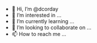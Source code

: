 - 👋 Hi, I’m @dcorday
- 👀 I’m interested in ...
- 🌱 I’m currently learning ...
- 💞️ I’m looking to collaborate on ...
- 📫 How to reach me ...

<!---
dcorday/dcorday is a ✨ special ✨ repository because its `README.md` (this file) appears on your GitHub profile.
You can click the Preview link to take a look at your changes.
--->
